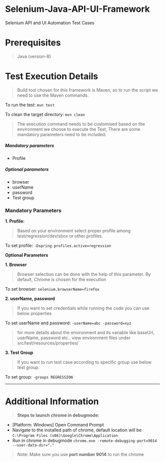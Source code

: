 # Selenium-Java-API-UI-Framework
Selenium API and UI Automation Test Cases

# Prerequisites

>Java (version-8)

# Test Execution Details

>Build tool chosen for this framework is Maven, so to run the script we need to use the Maven commands.

To run the test: `mvn test`

To clean the target directory: `mvn clean`

>The execution command needs to be customised based on the environment we choose to execute the Test, There are some mandatory parameters need to be included.

##### Mandatory parameters
- Profile

##### Optional parameters
- browser
- userName
- password
- Test group 

### Mandatory Parameters

**1. Profile:**
>Based on your environment select proper profile among test/regression/dev/sbox or other profiles.

To set profile: `-Dspring.profiles.active=regression`


**Optional Parameters**

**1. Browser**
>Browser selection can be done with the help of this parameter. By default, Chrome is chosen for the execution

To set browser: `selenium.browserName=firefox`

**2. userName, password**
>If you want to set credentials while running the code you can use below properties

To set userName and password: `-userName=abc -password=xyz`

>for more details about the environment and its variable like baseUrl, userName, password etc.. view environment files under src/test/resources/properties/

**3. Test Group**
>If you want to run test case according to specific group use below test group.

To set group: `-groups REGRESSION`


------------

# Additional Information


>**Steps to launch chrome in debugmode:**
> 
- [Platform: Windows] Open Command Prompt
- Navigate to the installed path of chrome, default location will be `C:\Program Files (x86)\Google\Chrome\Application`
- Run in chrome in debugmode `chrome.exe -remote-debugging-port=9014 --user-data-dir="."`

> Note: Make sure you use **port number 9014** to run the chrome



